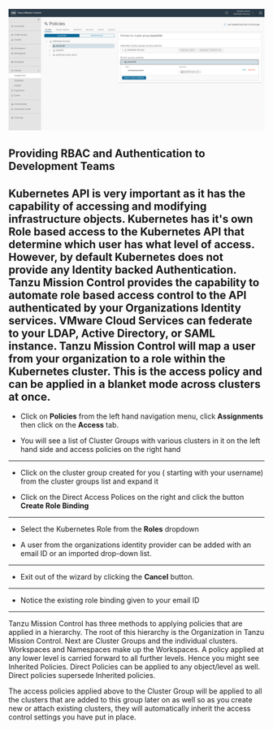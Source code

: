 ![Access Policy](/workshop/content/images/29-access-policy.png)
## Providing RBAC and Authentication to Development Teams

 Kubernetes API is very important as it has the capability of accessing and modifying infrastructure objects. Kubernetes has it's own Role based access to the Kubernetes API that determine which user has what level of access. However, by default Kubernetes does not provide any Identity backed Authentication. Tanzu Mission Control provides the capability to automate role based access control to the API authenticated by your Organizations Identity services. VMware Cloud Services can federate to your LDAP, Active Directory, or SAML instance. Tanzu Mission Control will map a user from your organization to a role within the Kubernetes cluster. This is the access policy and can be applied in a blanket mode across clusters at once.
---

- Click on **Policies** from the left hand navigation menu, click **Assignments** then click on the **Access** tab.

- You will see a list of Cluster Groups with various clusters in it on the left hand side and access policies on the right hand
----

- Click on the cluster group created for you ( starting with your username) from the cluster groups list and expand it

- Click on the Direct Access Polices on the right and click the button **Create Role Binding**
---
- Select the Kubernetes Role from the **Roles** dropdown

- A user from the organizations identity provider can be added with an email ID or an imported drop-down list.
---

- Exit out of the wizard by clicking the **Cancel** button.
---

- Notice the existing role binding given to your email ID
  
---

Tanzu Mission Control has three methods to applying policies that are applied in a hierarchy. The root of this hierarchy is the Organization in Tanzu Mission Control. Next are Cluster Groups and the individual clusters. Workspaces and Namespaces make up the Workspaces. A policy applied at any lower level is carried forward to all further levels. Hence you might see Inherited Policies. Direct Policies can be applied to any object/level as well. Direct policies supersede Inherited policies.

The access policies applied above to the Cluster Group will be applied to all the clusters that are added to this group later on as well so as you create new or attach existing clusters, they will automatically inherit the access control settings you have put in place.